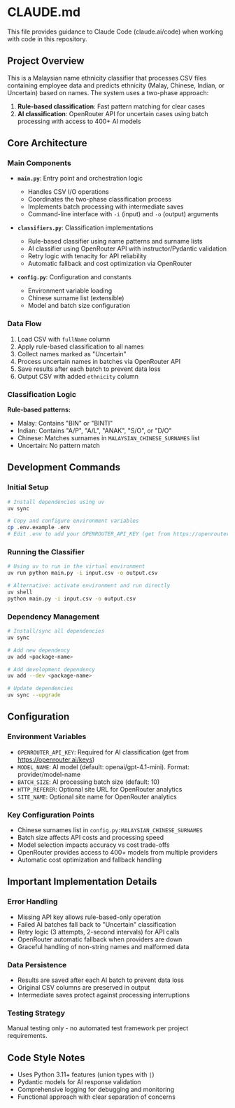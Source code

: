 # CLAUDE.md

This file provides guidance to Claude Code (claude.ai/code) when working with code in this repository.

## Project Overview

This is a Malaysian name ethnicity classifier that processes CSV files containing employee data and predicts ethnicity (Malay, Chinese, Indian, or Uncertain) based on names. The system uses a two-phase approach:

1. **Rule-based classification**: Fast pattern matching for clear cases
2. **AI classification**: OpenRouter API for uncertain cases using batch processing with access to 400+ AI models

## Core Architecture

### Main Components

- **`main.py`**: Entry point and orchestration logic
  - Handles CSV I/O operations
  - Coordinates the two-phase classification process
  - Implements batch processing with intermediate saves
  - Command-line interface with `-i` (input) and `-o` (output) arguments

- **`classifiers.py`**: Classification implementations
  - Rule-based classifier using name patterns and surname lists
  - AI classifier using OpenRouter API with instructor/Pydantic validation
  - Retry logic with tenacity for API reliability
  - Automatic fallback and cost optimization via OpenRouter

- **`config.py`**: Configuration and constants
  - Environment variable loading
  - Chinese surname list (extensible)
  - Model and batch size configuration

### Data Flow

1. Load CSV with `fullName` column
2. Apply rule-based classification to all names
3. Collect names marked as "Uncertain" 
4. Process uncertain names in batches via OpenRouter API
5. Save results after each batch to prevent data loss
6. Output CSV with added `ethnicity` column

### Classification Logic

**Rule-based patterns:**
- Malay: Contains "BIN" or "BINTI" 
- Indian: Contains "A/P", "A/L", "ANAK", "S/O", or "D/O"
- Chinese: Matches surnames in `MALAYSIAN_CHINESE_SURNAMES` list
- Uncertain: No pattern match

## Development Commands

### Initial Setup
```bash
# Install dependencies using uv
uv sync

# Copy and configure environment variables
cp .env.example .env
# Edit .env to add your OPENROUTER_API_KEY (get from https://openrouter.ai/keys)
```

### Running the Classifier
```bash
# Using uv to run in the virtual environment
uv run python main.py -i input.csv -o output.csv

# Alternative: activate environment and run directly
uv shell
python main.py -i input.csv -o output.csv
```

### Dependency Management
```bash
# Install/sync all dependencies
uv sync

# Add new dependency
uv add <package-name>

# Add development dependency
uv add --dev <package-name>

# Update dependencies
uv sync --upgrade
```

## Configuration

### Environment Variables
- `OPENROUTER_API_KEY`: Required for AI classification (get from https://openrouter.ai/keys)
- `MODEL_NAME`: AI model (default: openai/gpt-4.1-mini). Format: provider/model-name
- `BATCH_SIZE`: AI processing batch size (default: 10)
- `HTTP_REFERER`: Optional site URL for OpenRouter analytics
- `SITE_NAME`: Optional site name for OpenRouter analytics

### Key Configuration Points
- Chinese surnames list in `config.py:MALAYSIAN_CHINESE_SURNAMES`
- Batch size affects API costs and processing speed
- Model selection impacts accuracy vs cost trade-offs
- OpenRouter provides access to 400+ models from multiple providers
- Automatic cost optimization and fallback handling

## Important Implementation Details

### Error Handling
- Missing API key allows rule-based-only operation
- Failed AI batches fall back to "Uncertain" classification  
- Retry logic (3 attempts, 2-second intervals) for API calls
- OpenRouter automatic fallback when providers are down
- Graceful handling of non-string names and malformed data

### Data Persistence
- Results are saved after each AI batch to prevent data loss
- Original CSV columns are preserved in output
- Intermediate saves protect against processing interruptions

### Testing Strategy
Manual testing only - no automated test framework per project requirements.

## Code Style Notes
- Uses Python 3.11+ features (union types with `|`)
- Pydantic models for AI response validation
- Comprehensive logging for debugging and monitoring
- Functional approach with clear separation of concerns